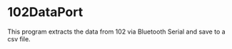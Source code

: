 # 102DataPort

This program extracts the data from 102 via Bluetooth Serial and save to a csv file.
